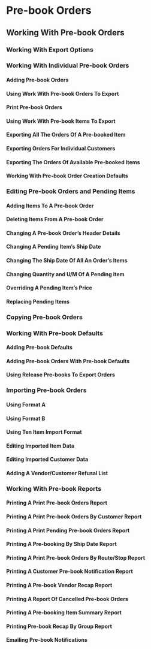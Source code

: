 # Pre-book Orders

## Working With Pre-book Orders

### Working With Export Options

### Working With Individual Pre-book Orders

#### Adding Pre-book Orders

#### Using Work With Pre-book Orders To Export

#### Print Pre-book Orders

#### Using Work With Pre-book Items To Export

#### Exporting All The Orders Of A Pre-booked Item

#### Exporting Orders For Individual Customers

#### Exporting The Orders Of Available Pre-booked Items

#### Working With Pre-book Order Creation Defaults

### Editing Pre-book Orders and Pending Items

#### Adding Items To A Pre-book Order

#### Deleting Items From A Pre-book Order

#### Changing A Pre-book Order’s Header Details

#### Changing A Pending Item’s Ship Date

#### Changing The Ship Date Of All An Order’s Items

#### Changing Quantity and U/M Of A Pending Item

#### Overriding A Pending Item’s Price

#### Replacing Pending Items

### Copying Pre-book Orders

### Working With Pre-book Defaults

#### Adding Pre-book Defaults

#### Adding Pre-book Orders With Pre-book Defaults

#### Using Release Pre-books To Export Orders

### Importing Pre-book Orders

#### Using Format A

#### Using Format B

#### Using Ten Item Import Format

#### Editing Imported Item Data

#### Editing Imported Customer Data

#### Adding A Vendor/Customer Refusal List

### Working With Pre-book Reports

#### Printing A Print Pre-book Orders Report

#### Printing A Print Pre-book Orders By Customer Report

#### Printing A Print Pending Pre-book Orders Report

#### Printing A Pre-booking By Ship Date Report

#### Printing A Print Pre-book Orders By Route/Stop Report

#### Printing A Customer Pre-book Notification Report

#### Printing A Pre-book Vendor Recap Report

#### Printing A Report Of Cancelled Pre-book Orders

#### Printing A Pre-booking Item Summary Report

#### Printing Pre-book Recap By Group Report

#### Emailing Pre-book Notifications
